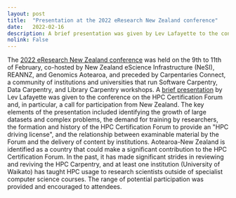 ```yaml
---
layout: post
title:  "Presentation at the 2022 eResearch New Zealand conference"
date:   2022-02-16
description: A brief presentation was given by Lev Lafayette to the conference on the HPC Certification Forum.
nolink: False
---
```


The [2022 eResearch New Zealand conference](https://www.eresearchnz2022.org.nz/) was held on the 9th to 11th of February, co-hosted by New Zealand eScience Infrastructure (NeSI), REANNZ, and Genomics Aotearoa, and preceded by Carpentaries Connect, a community of institutions and universities that run Software Carpentry, Data Carpentry, and Library Carpentry workshops.
A [brief presentation](https://levlafayette.com/files/2022EResearchNZ.pdf) by Lev Lafayette was given to the conference on the HPC Certification Forum and, in particular, a call for participation from New Zealand. The key elements of the presentation included identifying the growth of large datasets and complex problems, the demand for training by researchers, the formation and history of the HPC Certification Forum to provide an "HPC driving license", and the relationship between examinable material by the Forum and the delivery of content by institutions.
Aotearoa-New Zealand is identified as a country that could make a significant contribution to the HPC Certification Forum. In the past, it has made significant strides in reviewing and reviving the HPC Carpentry, and at least one institution (University of Waikato) has taught HPC usage to research scientists outside of specialist computer science courses. The range of potential participation was provided and encouraged to attendees.
